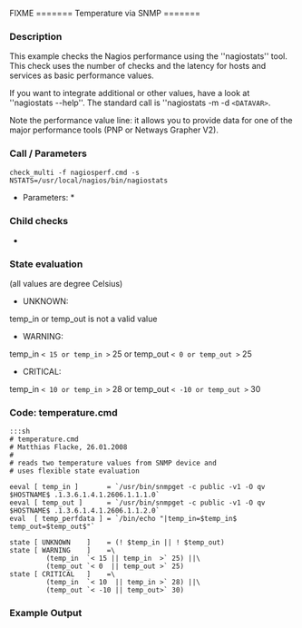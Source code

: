 FIXME
======= Temperature via SNMP =======
### Description

This example checks the Nagios performance using the ''nagiostats'' tool. This check uses the number of checks and the latency for hosts and services as basic performance values.

If you want to integrate additional or other values, have a look at ''nagiostats --help''. The standard call is ''nagiostats -m -d `<DATAVAR>`.

Note the performance value line: it allows you to provide data for one of the major performance tools (PNP or Netways Grapher V2).

### Call / Parameters

    check_multi -f nagiosperf.cmd -s NSTATS=/usr/local/nagios/bin/nagiostats


*  Parameters:
    * 
### Child checks

*  
### State evaluation

(all values are degree Celsius)

*  UNKNOWN:

temp_in or temp_out is not a valid value 

*  WARNING:

temp_in `< 15 or temp_in >` 25 or temp_out `< 0 or temp_out >` 25

*  CRITICAL:

temp_in `< 10 or temp_in >` 28 or temp_out `< -10 or temp_out >` 30
### Code: temperature.cmd

	:::sh
	# temperature.cmd
	# Matthias Flacke, 26.01.2008
	#
	# reads two temperature values from SNMP device and 
	# uses flexible state evaluation
	
	eeval [ temp_in ]       = `/usr/bin/snmpget -c public -v1 -O qv $HOSTNAME$ .1.3.6.1.4.1.2606.1.1.1.0`
	eeval [ temp_out ]      = `/usr/bin/snmpget -c public -v1 -O qv $HOSTNAME$ .1.3.6.1.4.1.2606.1.1.2.0`
	eval  [ temp_perfdata ] = `/bin/echo "|temp_in=$temp_in$ temp_out=$temp_out$"`
	
	state [ UNKNOWN    ]    = (! $temp_in || ! $temp_out)
	state [ WARNING    ]    =\
	         (temp_in  `< 15 || temp_in  >` 25) ||\
	         (temp_out `< 0  || temp_out >` 25)
	state [ CRITICAL   ]    =\
	         (temp_in  `< 10  || temp_in >` 28) ||\
	         (temp_out `< -10 || temp_out>` 30)

### Example Output

	

